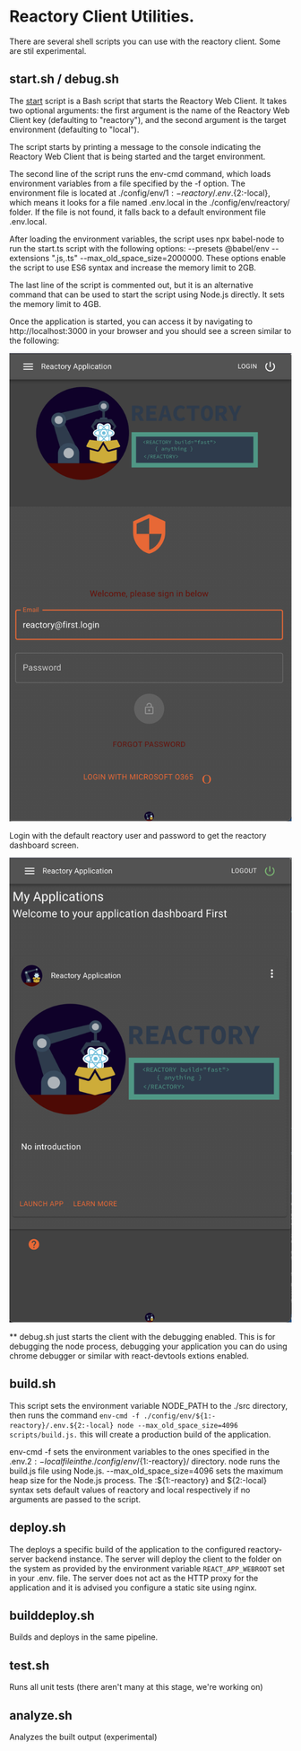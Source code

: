 # Reactory Client Utilities.
There are several shell scripts you can use with the reactory client. Some are stil experimental.

## start.sh / debug.sh
The [start](start.sh) script is a Bash script that starts the Reactory Web Client. It takes two optional arguments: the first argument is the name of the Reactory Web Client key (defaulting to "reactory"), and the second argument is the target environment (defaulting to "local").

The script starts by printing a message to the console indicating the Reactory Web Client that is being started and the target environment.

The second line of the script runs the env-cmd command, which loads environment variables from a file specified by the -f option. The environment file is located at ./config/env/${1:-reactory}/.env.${2:-local}, which means it looks for a file named .env.local in the ./config/env/reactory/ folder. If the file is not found, it falls back to a default environment file .env.local.

After loading the environment variables, the script uses npx babel-node to run the start.ts script with the following options: --presets @babel/env --extensions ".js,.ts" --max_old_space_size=2000000. These options enable the script to use ES6 syntax and increase the memory limit to 2GB.

The last line of the script is commented out, but it is an alternative command that can be used to start the script using Node.js directly. It sets the memory limit to 4GB.

Once the application is started, you can access it by navigating to http://localhost:3000 in your browser and you should see a screen similar to the following:

![Reactory Client](/branding/default-client-login.png)

Login with the default reactory user and password to get the reactory dashboard screen.

![Reactory Client](/branding/default-client.png)


** debug.sh just starts the client with the debugging enabled. This is for debugging the node process, debugging your application you can do using chrome debugger or similar with react-devtools extions enabled.

## build.sh 
This script sets the environment variable NODE_PATH to the ./src directory, then runs the command `env-cmd -f ./config/env/${1:-reactory}/.env.${2:-local} node --max_old_space_size=4096 scripts/build.js.` this will create a production build of the application.

env-cmd -f sets the environment variables to the ones specified in the .env.${2:-local} file in the ./config/env/${1:-reactory}/ directory.
node runs the build.js file using Node.js.
--max_old_space_size=4096 sets the maximum heap size for the Node.js process.
The :${1:-reactory} and ${2:-local} syntax sets default values of reactory and local respectively if no arguments are passed to the script.

## deploy.sh
The deploys a specific build of the application to the configured reactory-server backend instance. The server will deploy the client to the folder on the system as provided by the environment variable `REACT_APP_WEBROOT` set in your .env.<target> file. The server does not act as the HTTP proxy for the application and it is advised you configure a static site using nginx.   
## builddeploy.sh
Builds and deploys in the same pipeline.

## test.sh
Runs all unit tests (there aren't many at this stage, we're working on)

## analyze.sh
Analyzes the built output (experimental)